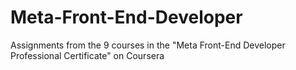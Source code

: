 # Meta-Front-End-Developer
Assignments from the 9 courses in the "Meta Front-End Developer Professional Certificate" on Coursera
